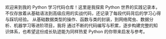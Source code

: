 欢迎来到我的 Python 学习代码仓库！这里是我探索 Python 世界的实践记录本，
不仅存放着从基础语法到高级应用的实战代码，还记录了每段代码背后的学习心得与踩坑经验。
从基础数据类型的操作、函数与类的封装，到网络爬虫、数据分析、机器学习等进阶项目，我将
通过不断的代码编写与积累，逐步构建完整的知识体系，也希望这份成长轨迹能为同样热爱 Python 
的你带来启发与参考。
